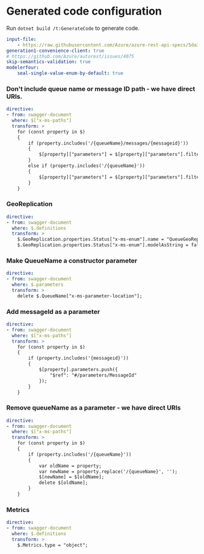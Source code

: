# Generated code configuration

Run `dotnet build /t:GenerateCode` to generate code.

``` yaml
input-file:
    - https://raw.githubusercontent.com/Azure/azure-rest-api-specs/5da3c08b92d05858b728b013b69502dc93485373/specification/storage/data-plane/Microsoft.QueueStorage/stable/2018-03-28/queue.json
generation1-convenience-client: true
# https://github.com/Azure/autorest/issues/4075
skip-semantics-validation: true
modelerfour:
    seal-single-value-enum-by-default: true
```

### Don't include queue name or message ID path - we have direct URIs.
``` yaml
directive:
- from: swagger-document
  where: $["x-ms-paths"]
  transform: >
    for (const property in $)
    {
        if (property.includes('/{queueName}/messages/{messageid}'))
        {
            $[property]["parameters"] = $[property]["parameters"].filter(function(param) { return (typeof param['$ref'] === "undefined") || (false == param['$ref'].endsWith("#/parameters/QueueName") && false == param['$ref'].endsWith("#/parameters/MessageId"))});
        } 
        else if (property.includes('/{queueName}'))
        {
            $[property]["parameters"] = $[property]["parameters"].filter(function(param) { return (typeof param['$ref'] === "undefined") || (false == param['$ref'].endsWith("#/parameters/QueueName"))});
        }
    }
```

### GeoReplication
``` yaml
directive:
- from: swagger-document
  where: $.definitions
  transform: >
    $.GeoReplication.properties.Status["x-ms-enum"].name = "QueueGeoReplicationStatus";
    $.GeoReplication.properties.Status["x-ms-enum"].modelAsString = false;
```

### Make QueueName a constructor parameter
``` yaml
directive:
- from: swagger-document
  where: $.parameters
  transform: >
    delete $.QueueName["x-ms-parameter-location"];
```


### Add messageId as a parameter
``` yaml
directive:
- from: swagger-document
  where: $["x-ms-paths"]
  transform: >
    for (const property in $)
    {
        if (property.includes('{messageid}'))
        {
            $[property].parameters.push({
                "$ref": "#/parameters/MessageId"
            });
        }
    }
```

### Remove queueName as a parameter - we have direct URIs
``` yaml
directive:
- from: swagger-document
  where: $["x-ms-paths"]
  transform: >
    for (const property in $)
    {
        if (property.includes('/{queueName}'))
        {
            var oldName = property;
            var newName = property.replace('/{queueName}', '');
            $[newName] = $[oldName];
            delete $[oldName];
        }
    }
```

### Metrics
``` yaml
directive:
- from: swagger-document
  where: $.definitions
  transform: >
    $.Metrics.type = "object";
```
